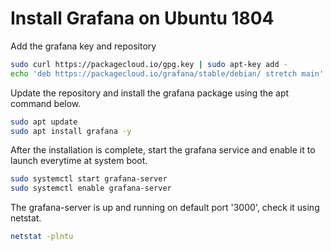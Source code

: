 # Install Grafana on Ubuntu 1804

Add the grafana key and repository

```bash
sudo curl https://packagecloud.io/gpg.key | sudo apt-key add -
echo 'deb https://packagecloud.io/grafana/stable/debian/ stretch main' > /etc/apt/sources.list.d/grafana.list
```

Update the repository and install the grafana package using the apt command below.

```bash
sudo apt update
sudo apt install grafana -y
```

After the installation is complete, start the grafana service and enable it to launch everytime at system boot.

```bash
sudo systemctl start grafana-server
sudo systemctl enable grafana-server
```

The grafana-server is up and running on default port '3000', check it using netstat.

```bash
netstat -plntu
```
